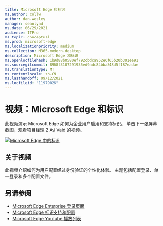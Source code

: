 ```yaml
---
title: Microsoft Edge 和标识
ms.author: collw
author: dan-wesley
manager: seanlynd
ms.date: 06/29/2021
audience: ITPro
ms.topic: conceptual
ms.prod: microsoft-edge
ms.localizationpriority: medium
ms.collection: M365-modern-desktop
description: Microsoft Edge 和标识
ms.openlocfilehash: 1b9d88b0580ef792cbdca952e6f65b20b301ee91
ms.sourcegitcommit: 8968f3107291935ed9adc84bba348d5f187eadae
ms.translationtype: MT
ms.contentlocale: zh-CN
ms.lasthandoff: 09/12/2021
ms.locfileid: "11979026"
---
```

# <a name="video-microsoft-edge-and-identity"></a>视频：Microsoft Edge 和标识

此视频演示 Microsoft Edge 如何为企业用户启用和支持标识。 单击下一张屏幕截图，观看项目经理 2 Avi Vaid 的视频。

[![Microsoft Edge 中的标识](media/microsoft-edge-video-identity/0.png)](http://www.youtube.com/watch?v=8lRUKhR7ipA "Identity in Microsoft Edge")

## <a name="about-the-video"></a>关于视频

此视频介绍如何为用户配置经过身份验证的个性化体验。 主题包括配置登录、单一登录和多个配置文件。

## <a name="see-also"></a>另请参阅

- [Microsoft Edge Enterprise 登录页面](https://aka.ms/EdgeEnterprise)
- [Microsoft Edge 标识支持和配置](microsoft-edge-security-identity.md)
- [Microsoft Edge YouTube 播放列表](https://www.youtube.com/playlist?list=PLXtHYVsvn_b-uXh1tMeYpT-0iD8tD3tFy)
